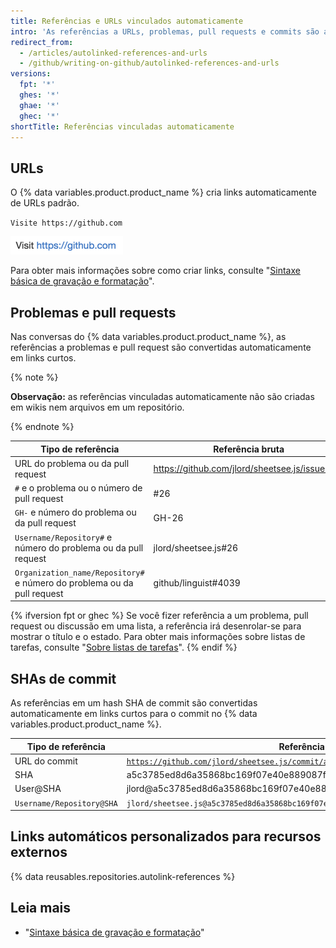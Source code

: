 ```yaml
---
title: Referências e URLs vinculados automaticamente
intro: 'As referências a URLs, problemas, pull requests e commits são automaticamente reduzidas e convertidas em links.'
redirect_from:
  - /articles/autolinked-references-and-urls
  - /github/writing-on-github/autolinked-references-and-urls
versions:
  fpt: '*'
  ghes: '*'
  ghae: '*'
  ghec: '*'
shortTitle: Referências vinculadas automaticamente
---
```


## URLs

O {% data variables.product.product_name %} cria links automaticamente de URLs padrão.

`Visite https://github.com`

![URL vinculado automaticamente renderizado](/assets/images/help/writing/url-autolink-rendered.png)

Para obter mais informações sobre como criar links, consulte "[Sintaxe básica de gravação e formatação](/articles/basic-writing-and-formatting-syntax/#links)".

## Problemas e pull requests

Nas conversas do {% data variables.product.product_name %}, as referências a problemas e pull request são convertidas automaticamente em links curtos.

{% note %}

**Observação:** as referências vinculadas automaticamente não são criadas em wikis nem arquivos em um repositório.

{% endnote %}

| Tipo de referência                                                      | Referência bruta                               | Link curto                                                             |
| ----------------------------------------------------------------------- | ---------------------------------------------- | ---------------------------------------------------------------------- |
| URL do problema ou da pull request                                      | https://github.com/jlord/sheetsee.js/issues/26 | [#26](https://github.com/jlord/sheetsee.js/issues/26)                  |
| `#` e o problema ou o número de pull request                            | #26                                            | [#26](https://github.com/jlord/sheetsee.js/issues/26)                  |
| `GH-` e número do problema ou da pull request                           | GH-26                                          | [GH-26](https://github.com/jlord/sheetsee.js/issues/26)                |
| `Username/Repository#` e número do problema ou da pull request          | jlord/sheetsee.js#26                           | [jlord/sheetsee.js#26](https://github.com/jlord/sheetsee.js/issues/26) |
| `Organization_name/Repository#` e número do problema ou da pull request | github/linguist#4039                           | [github/linguist#4039](https://github.com/github/linguist/pull/4039)   |

{% ifversion fpt or ghec %}
Se você fizer referência a um problema, pull request ou discussão em uma lista, a referência irá desenrolar-se para mostrar o título e o estado. Para obter mais informações sobre listas de tarefas, consulte "[Sobre listas de tarefas](/issues/tracking-your-work-with-issues/creating-issues/about-task-lists)".
{% endif %}

## SHAs de commit

As referências em um hash SHA de commit são convertidas automaticamente em links curtos para o commit no {% data variables.product.product_name %}.

| Tipo de referência        | Referência bruta                                                                                                                                                               | Link curto                                                                                                          |
| ------------------------- | ------------------------------------------------------------------------------------------------------------------------------------------------------------------------------ | ------------------------------------------------------------------------------------------------------------------- |
| URL do commit             | [`https://github.com/jlord/sheetsee.js/commit/a5c3785ed8d6a35868bc169f07e40e889087fd2e`](https://github.com/jlord/sheetsee.js/commit/a5c3785ed8d6a35868bc169f07e40e889087fd2e) | [a5c3785](https://github.com/jlord/sheetsee.js/commit/a5c3785ed8d6a35868bc169f07e40e889087fd2e)                     |
| SHA                       | a5c3785ed8d6a35868bc169f07e40e889087fd2e                                                                                                                                       | [a5c3785](https://github.com/jlord/sheetsee.js/commit/a5c3785ed8d6a35868bc169f07e40e889087fd2e)                     |
| User@SHA                  | jlord@a5c3785ed8d6a35868bc169f07e40e889087fd2e                                                                                                                                 | [jlord@a5c3785](https://github.com/jlord/sheetsee.js/commit/a5c3785ed8d6a35868bc169f07e40e889087fd2e)               |
| `Username/Repository@SHA` | `jlord/sheetsee.js@a5c3785ed8d6a35868bc169f07e40e889087fd2e`                                                                                                                   | [`jlord/sheetsee.js@a5c3785`](https://github.com/jlord/sheetsee.js/commit/a5c3785ed8d6a35868bc169f07e40e889087fd2e) |

## Links automáticos personalizados para recursos externos

{% data reusables.repositories.autolink-references %}

## Leia mais

- "[Sintaxe básica de gravação e formatação](/articles/basic-writing-and-formatting-syntax)"
